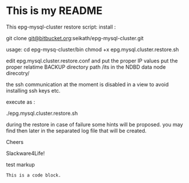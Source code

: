 # This is my README

This epg-mysql-cluster restore script:
install : 

git clone git@bitbucket.org:seikath/epg-mysql-cluster.git

usage: 
cd epg-mysq-cluster/bin
chmod +x epg.mysql.cluster.restore.sh

edit epg.mysql.cluster.restore.conf and put the proper IP values
put the proper relatime BACKUP directory path /its in the NDBD data node direcotry/

the ssh communication at the moment is disabled in a view to avoid installing ssh keys etc.

execute as :

./epg.mysql.cluster.restore.sh 

during the restore in case of failure some hints will be proposed.
you may find then later in the separated log file that will be created.

Cheers

Slackware4Life!

test markup
<pre><code>This is a code block.
</code></pre>
